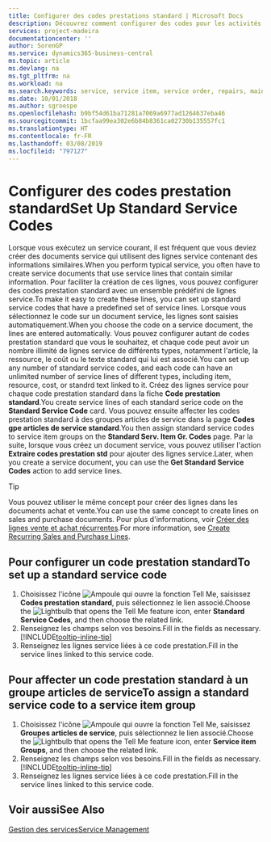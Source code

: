 ```yaml
---
title: Configurer des codes prestations standard | Microsoft Docs
description: Découvrez comment configurer des codes pour les activités de service que vous effectuez souvent.
services: project-madeira
documentationcenter: ''
author: SorenGP
ms.service: dynamics365-business-central
ms.topic: article
ms.devlang: na
ms.tgt_pltfrm: na
ms.workload: na
ms.search.keywords: service, service item, service order, repairs, maintenance
ms.date: 10/01/2018
ms.author: sgroespe
ms.openlocfilehash: b9bf54d61ba71281a7069a6977ad1264637eba46
ms.sourcegitcommit: 1bcfaa99ea302e6b84b8361ca02730b135557fc1
ms.translationtype: HT
ms.contentlocale: fr-FR
ms.lasthandoff: 03/08/2019
ms.locfileid: "797127"
---
```

# <a name="set-up-standard-service-codes"></a><span data-ttu-id="19bba-103">Configurer des codes prestation standard</span><span class="sxs-lookup"><span data-stu-id="19bba-103">Set Up Standard Service Codes</span></span>
<span data-ttu-id="19bba-104">Lorsque vous exécutez un service courant, il est fréquent que vous deviez créer des documents service qui utilisent des lignes service contenant des informations similaires.</span><span class="sxs-lookup"><span data-stu-id="19bba-104">When you perform typical service, you often have to create service documents that use service lines that contain similar information.</span></span> <span data-ttu-id="19bba-105">Pour faciliter la création de ces lignes, vous pouvez configurer des codes prestation standard avec un ensemble prédéfini de lignes service.</span><span class="sxs-lookup"><span data-stu-id="19bba-105">To make it easy to create these lines, you can set up standard service codes that have a predefined set of service lines.</span></span> <span data-ttu-id="19bba-106">Lorsque vous sélectionnez le code sur un document service, les lignes sont saisies automatiquement.</span><span class="sxs-lookup"><span data-stu-id="19bba-106">When you choose the code on a service document, the lines are entered automatically.</span></span> <span data-ttu-id="19bba-107">Vous pouvez configurer autant de codes prestation standard que vous le souhaitez, et chaque code peut avoir un nombre illimité de lignes service de différents types, notamment l'article, la ressource, le coût ou le texte standard qui lui est associé.</span><span class="sxs-lookup"><span data-stu-id="19bba-107">You can set up any number of standard service codes, and each code can have an unlimited number of service lines of different types, including item, resource, cost, or standrd text linked to it.</span></span> <span data-ttu-id="19bba-108">Créez des lignes service pour chaque code prestation standard dans la fiche **Code prestation standard**.</span><span class="sxs-lookup"><span data-stu-id="19bba-108">You create service lines of each standard serice code on the **Standard Service Code** card.</span></span> <span data-ttu-id="19bba-109">Vous pouvez ensuite affecter les codes prestation standard à des groupes articles de service dans la page **Codes gpe articles de service standard**.</span><span class="sxs-lookup"><span data-stu-id="19bba-109">You then assign standard service codes to service item groups on the **Standard Serv. Item Gr. Codes** page.</span></span> <span data-ttu-id="19bba-110">Par la suite, lorsque vous créez un document service, vous pouvez utiliser l'action **Extraire codes prestation std** pour ajouter des lignes service.</span><span class="sxs-lookup"><span data-stu-id="19bba-110">Later, when you create a service document, you can use the **Get Standard Service Codes** action to add service lines.</span></span>  
  
> [!Tip]
>  <span data-ttu-id="19bba-111">Vous pouvez utiliser le même concept pour créer des lignes dans les documents achat et vente.</span><span class="sxs-lookup"><span data-stu-id="19bba-111">You can use the same concept to create lines on sales and purchase documents.</span></span> <span data-ttu-id="19bba-112">Pour plus d'informations, voir [Créer des lignes vente et achat récurrentes](sales-how-work-standard-lines.md).</span><span class="sxs-lookup"><span data-stu-id="19bba-112">For more information, see [Create Recurring Sales and Purchase Lines](sales-how-work-standard-lines.md).</span></span>    
  
## <a name="to-set-up-a-standard-service-code"></a><span data-ttu-id="19bba-113">Pour configurer un code prestation standard</span><span class="sxs-lookup"><span data-stu-id="19bba-113">To set up a standard service code</span></span>    
1. <span data-ttu-id="19bba-114">Choisissez l'icône ![Ampoule qui ouvre la fonction Tell Me](media/ui-search/search_small.png "Dites-moi ce que vous voulez faire"), saisissez **Codes prestation standard**, puis sélectionnez le lien associé.</span><span class="sxs-lookup"><span data-stu-id="19bba-114">Choose the ![Lightbulb that opens the Tell Me feature](media/ui-search/search_small.png "Tell me what you want to do") icon, enter **Standard Service Codes**, and then choose the related link.</span></span>  
2. <span data-ttu-id="19bba-115">Renseignez les champs selon vos besoins.</span><span class="sxs-lookup"><span data-stu-id="19bba-115">Fill in the fields as necessary.</span></span> [!INCLUDE[tooltip-inline-tip](includes/tooltip-inline-tip_md.md)]  
4. <span data-ttu-id="19bba-116">Renseignez les lignes service liées à ce code prestation.</span><span class="sxs-lookup"><span data-stu-id="19bba-116">Fill in the service lines linked to this service code.</span></span>  

## <a name="to-assign-a-standard-service-code-to-a-service-item-group"></a><span data-ttu-id="19bba-117">Pour affecter un code prestation standard à un groupe articles de service</span><span class="sxs-lookup"><span data-stu-id="19bba-117">To assign a standard service code to a service item group</span></span>
1. <span data-ttu-id="19bba-118">Choisissez l'icône ![Ampoule qui ouvre la fonction Tell Me](media/ui-search/search_small.png "Dites-moi ce que vous voulez faire"), saisissez **Groupes articles de service**, puis sélectionnez le lien associé.</span><span class="sxs-lookup"><span data-stu-id="19bba-118">Choose the ![Lightbulb that opens the Tell Me feature](media/ui-search/search_small.png "Tell me what you want to do") icon, enter **Service item Groups**, and then choose the related link.</span></span>  
2. <span data-ttu-id="19bba-119">Renseignez les champs selon vos besoins.</span><span class="sxs-lookup"><span data-stu-id="19bba-119">Fill in the fields as necessary.</span></span> [!INCLUDE[tooltip-inline-tip](includes/tooltip-inline-tip_md.md)]
3. <span data-ttu-id="19bba-120">Renseignez les lignes service liées à ce code prestation.</span><span class="sxs-lookup"><span data-stu-id="19bba-120">Fill in the service lines linked to this service code.</span></span>  

## <a name="see-also"></a><span data-ttu-id="19bba-121">Voir aussi</span><span class="sxs-lookup"><span data-stu-id="19bba-121">See Also</span></span>
[<span data-ttu-id="19bba-122">Gestion des services</span><span class="sxs-lookup"><span data-stu-id="19bba-122">Service Management</span></span>](service-service.md)
